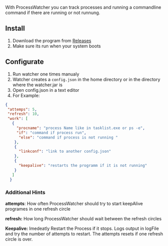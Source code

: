 With ProcessWatcher you can track processes and running a commandline command if there are running or not runnung.


## Install
1. Download the program from [Releases](https://github.com/Jonbeckas/processWatcher/releases)
1. Make sure its run when your system boots
  
## Configurate
 1. Run watcher one times manualy
 1. Watcher creates a `config.json` in the home directory or in the directory where the watcher.jar is
 1. Open config.json in a text editor 
 1. For Example:
 ```json
 {
  "attemps": 5,
  "refresh": 10,
  "work": [
    {
      "procname": "process Name like in tasklist.exe or ps -e",
      "if": "command if process run",
       "else": "command if process is not running "
     },
     {
       "linkconf": "link to another config.json"
     },
     {
       "keepalive": "restarts the programm if it is not running"
     }
    ]
   }
  ```
  ### Additional Hints
  **attempts**: How often ProcessWatcher should try to start keepAlive programes in one refresh circle
  
  **refresh:** How long ProcessWatcher should wait between the refresh circles
  
  **Keepalive:** Imedeatly Restart the Process if it stops. Logs output in logFile and try the number of attempts to restart. The attempts resets if one refresh circle is over.
